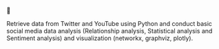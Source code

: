 
👥

Retrieve data from Twitter and YouTube using Python and conduct basic social media data analysis (Relationship analysis, Statistical analysis and Sentiment analysis) and visualization (networkx, graphviz, plotly).
